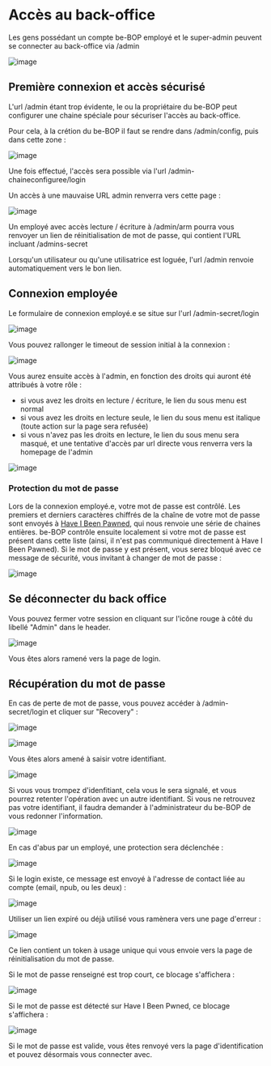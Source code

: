 # Accès au back-office

Les gens possédant un compte be-BOP employé et le super-admin peuvent se connecter au back-office via /admin

![image](https://github.com/B2Bitcoin/beBOP/assets/50206014/73caa204-cc6e-4341-822b-0c0de228f1aa)

## Première connexion et accès sécurisé

L'url /admin étant trop évidente, le ou la propriétaire du be-BOP peut configurer une chaine spéciale pour sécuriser l'accès au back-office.

Pour cela, à la crétion du be-BOP il faut se rendre dans /admin/config, puis dans cette zone :

![image](https://github.com/B2Bitcoin/beBOP/assets/50206014/851475e9-965e-4078-8cec-51b0d875b46f)

Une fois effectué, l'accès sera possible via l'url /admin-chaineconfiguree/login

Un accès à une mauvaise URL admin renverra vers cette page :

![image](https://github.com/B2Bitcoin/beBOP/assets/50206014/8634fef8-2296-4f6e-8f89-05246e991b74)

Un employé avec accès lecture / écriture à /admin/arm pourra vous renvoyer un lien de réinitialisation de mot de passe, qui contient l'URL incluant /admins-secret

Lorsqu'un utilisateur ou qu'une utilisatrice est loguée, l'url /admin renvoie automatiquement vers le bon lien.

## Connexion employée

Le formulaire de connexion employé.e se situe sur l'url /admin-secret/login

![image](https://github.com/B2Bitcoin/beBOP/assets/50206014/10f207e0-01da-4c32-811b-dc0486982258)

Vous pouvez rallonger le timeout de session initial à la connexion :

![image](https://github.com/B2Bitcoin/beBOP/assets/50206014/91bab46e-4b89-4092-970f-787256dcbe22)

Vous aurez ensuite accès à l'admin, en fonction des droits qui auront été attribués à votre rôle :
- si vous avez les droits en lecture / écriture, le lien du sous menu est normal
- si vous avez les droits en lecture seule, le lien du sous menu est italique (toute action sur la page sera refusée)
- si vous n'avez pas les droits en lecture, le lien du sous menu sera masqué, et une tentative d'accès par url directe vous renverra vers la homepage de l'admin

![image](https://github.com/B2Bitcoin/beBOP/assets/50206014/fd24b734-1fcf-4836-8d39-9e2239ef0ca0)

### Protection du mot de passe

Lors de la connexion employé.e, votre mot de passe est contrôlé.
Les premiers et derniers caractères chiffrés de la chaîne de votre mot de passe sont envoyés à [Have I Been Pawned](https://haveibeenpwned.com/), qui nous renvoie une série de chaines entières.
be-BOP contrôle ensuite localement si votre mot de passe est présent dans cette liste (ainsi, il n'est pas communiqué directement à Have I Been Pawned).
Si le mot de passe y est présent, vous serez bloqué avec ce message de sécurité, vous invitant à changer de mot de passe :

![image](https://github.com/B2Bitcoin/beBOP/assets/50206014/f1107869-e56f-448a-b48b-8768e3b24e8a)

## Se déconnecter du back office

Vous pouvez fermer votre session en cliquant sur l'icône rouge à côté du libellé "Admin" dans le header.

![image](https://github.com/B2Bitcoin/beBOP/assets/50206014/94fa0243-cb74-4d71-9670-f5d89408e88b)

Vous êtes alors ramené vers la page de login.

## Récupération du mot de passe

En cas de perte de mot de passe, vous pouvez accéder à /admin-secret/login et cliquer sur "Recovery" :

![image](https://github.com/B2Bitcoin/beBOP/assets/50206014/fcf4e78b-25cb-4166-8b86-db46b75fc045)

![image](https://github.com/B2Bitcoin/beBOP/assets/50206014/43fe70ad-db23-4b54-a22a-4789c99d7ccb)

Vous êtes alors amené à saisir votre identifiant.

![image](https://github.com/B2Bitcoin/beBOP/assets/50206014/7b7edd40-5200-4f88-946d-fc3798e16a9d)

Si vous vous trompez d'idenfitiant, cela vous le sera signalé, et vous pourrez retenter l'opération avec un autre identifiant. Si vous ne retrouvez pas votre identifiant, il faudra demander à l'administrateur du be-BOP de vous redonner l'information.

![image](https://github.com/B2Bitcoin/beBOP/assets/50206014/cc91761f-7d98-4c16-a528-9b1939d12c85)

En cas d'abus par un employé, une protection sera déclenchée :

![image](https://github.com/B2Bitcoin/beBOP/assets/50206014/2fe6096e-664d-473f-8eff-d57755da3191)

Si le login existe, ce message est envoyé à l'adresse de contact liée au compte (email, npub, ou les deux) :

![image](https://github.com/B2Bitcoin/beBOP/assets/50206014/58ac0240-f729-4075-9e9a-3b60a68476e7)

Utiliser un lien expiré ou déjà utilisé vous ramènera vers une page d'erreur :

![image](https://github.com/B2Bitcoin/beBOP/assets/50206014/d5477b08-1909-47d2-8c95-7adc1d517ea3)

Ce lien contient un token à usage unique qui vous envoie vers la page de réinitialisation du mot de passe.

Si le mot de passe renseigné est trop court, ce blocage s'affichera :

![image](https://github.com/B2Bitcoin/beBOP/assets/50206014/d04feace-1751-4587-83c0-7cdced828cd4)

Si le mot de passe est détecté sur Have I Been Pwned, ce blocage s'affichera :

![image](https://github.com/B2Bitcoin/beBOP/assets/50206014/cc5b31e5-097e-4aa0-b529-a13643fcb39d)

Si le mot de passe est valide, vous êtes renvoyé vers la page d'identification et pouvez désormais vous connecter avec.
